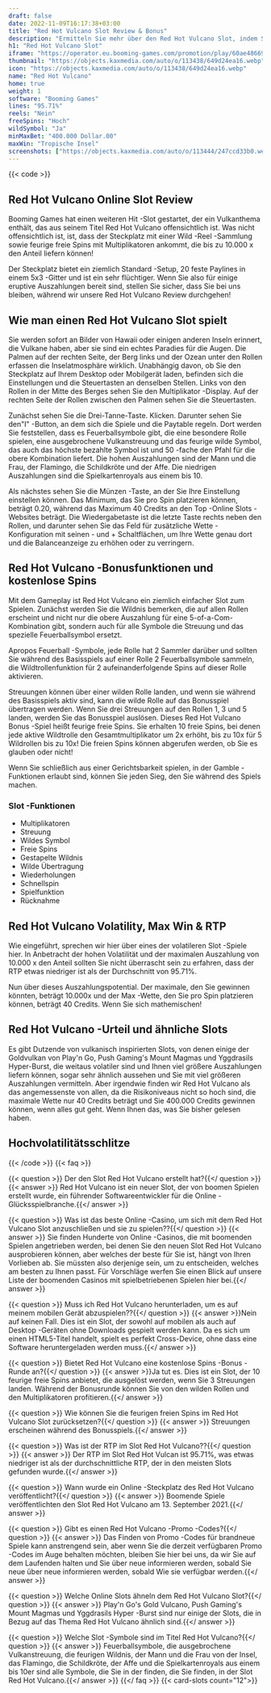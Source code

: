 ```yaml
---
draft: false
date: 2022-11-09T16:17:38+03:00
title: "Red Hot Vulcano Slot Review & Bonus"
description: "Ermitteln Sie mehr über den Red Hot Vulcano Slot, indem Sie die Volatilität, RTP, Funktionen, Auszahlungen und Boni von den Top -Online -Casinos boomt und kostenlose Spins und Boni erhalten!"
h1: "Red Hot Vulcano Slot"
iframe: "https://operator.eu.booming-games.com/promotion/play/60ae48669e1ee60015fdf22a/desktop/demo-links/en"
thumbnail: "https://objects.kaxmedia.com/auto/o/113438/649d24ea16.webp"
icon: "https://objects.kaxmedia.com/auto/o/113438/649d24ea16.webp"
name: "Red Hot Vulcano"
home: true
weight: 1
software: "Booming Games"
lines: "95.71%"
reels: "Nein"
freeSpins: "Hoch"
wildSymbol: "Ja"
minMaxBet: "400.000 Dollar.00"
maxWin: "Tropische Insel"
screenshots: ["https://objects.kaxmedia.com/auto/o/113444/247ccd33b0.webp"]
---
```


{{< code >}}<h2>Red Hot Vulcano Online Slot Review</h2><p>Booming Games hat einen weiteren Hit -Slot gestartet, der ein Vulkanthema enthält, das aus seinem Titel Red Hot Vulcano offensichtlich ist. Was nicht offensichtlich ist, ist, dass der Steckplatz mit einer Wild -Reel -Sammlung sowie feurige freie Spins mit Multiplikatoren ankommt, die bis zu 10.000 x den Anteil liefern können!</p><p>Der Steckplatz bietet ein ziemlich Standard -Setup, 20 feste Paylines in einem 5x3 -Gitter und ist ein sehr flüchtiger. Wenn Sie also für einige eruptive Auszahlungen bereit sind, stellen Sie sicher, dass Sie bei uns bleiben, während wir unsere Red Hot Vulcano Review durchgehen!</p><h2>Wie man einen Red Hot Vulcano Slot spielt</h2><p>Sie werden sofort an Bilder von Hawaii oder einigen anderen Inseln erinnert, die Vulkane haben, aber sie sind ein echtes Paradies für die Augen. Die Palmen auf der rechten Seite, der Berg links und der Ozean unter den Rollen erfassen die Inselatmosphäre wirklich. Unabhängig davon, ob Sie den Steckplatz auf Ihrem Desktop oder Mobilgerät laden, befinden sich die Einstellungen und die Steuertasten an denselben Stellen. Links von den Rollen in der Mitte des Berges sehen Sie den Multiplikator -Display. Auf der rechten Seite der Rollen zwischen den Palmen sehen Sie die Steuertasten.</p><p>Zunächst sehen Sie die Drei-Tanne-Taste. Klicken. Darunter sehen Sie den"I" -Button, an dem sich die Spiele und die Paytable regeln. Dort werden Sie feststellen, dass es Feuerballsymbole gibt, die eine besondere Rolle spielen, eine ausgebrochene Vulkanstreuung und das feurige wilde Symbol, das auch das höchste bezahlte Symbol ist und 50 -fache den Pfahl für die obere Kombination liefert. Die hohen Auszahlungen sind der Mann und die Frau, der Flamingo, die Schildkröte und der Affe. Die niedrigen Auszahlungen sind die Spielkartenroyals aus einem bis 10.</p><p>Als nächstes sehen Sie die Münzen -Taste, an der Sie Ihre Einstellung einstellen können. Das Minimum, das Sie pro Spin platzieren können, beträgt 0.20, während das Maximum 40 Credits an den Top -Online Slots -Websites beträgt. Die Wiedergabetaste ist die letzte Taste rechts neben den Rollen, und darunter sehen Sie das Feld für zusätzliche Wette -Konfiguration mit seinen - und + Schaltflächen, um Ihre Wette genau dort und die Balanceanzeige zu erhöhen oder zu verringern.</p><h2>Red Hot Vulcano -Bonusfunktionen und kostenlose Spins</h2><p>Mit dem Gameplay ist Red Hot Vulcano ein ziemlich einfacher Slot zum Spielen. Zunächst werden Sie die Wildnis bemerken, die auf allen Rollen erscheint und nicht nur die obere Auszahlung für eine 5-of-a-Com-Kombination gibt, sondern auch für alle Symbole die Streuung und das spezielle Feuerballsymbol ersetzt.</p><p>Apropos Feuerball -Symbole, jede Rolle hat 2 Sammler darüber und sollten Sie während des Basisspiels auf einer Rolle 2 Feuerballsymbole sammeln, die Wildtrollenfunktion für 2 aufeinanderfolgende Spins auf dieser Rolle aktivieren.</p><p>Streuungen können über einer wilden Rolle landen, und wenn sie während des Basisspiels aktiv sind, kann die wilde Rolle auf das Bonusspiel übertragen werden. Wenn Sie drei Streuungen auf den Rollen 1, 3 und 5 landen, werden Sie das Bonusspiel auslösen. Dieses Red Hot Vulcano Bonus -Spiel heißt feurige freie Spins. Sie erhalten 10 freie Spins, bei denen jede aktive Wildtrolle den Gesamtmultiplikator um 2x erhöht, bis zu 10x für 5 Wildrollen bis zu 10x! Die freien Spins können abgerufen werden, ob Sie es glauben oder nicht!</p><p>Wenn Sie schließlich aus einer Gerichtsbarkeit spielen, in der Gamble -Funktionen erlaubt sind, können Sie jeden Sieg, den Sie während des Spiels machen.</p><h3>
Slot -Funktionen</h3><ul>
<li></span>
Multiplikatoren</li>
<li></span>
Streuung</li>
<li></span>
Wildes Symbol</li>
<li></span>
Freie Spins</li>
<li></span>
Gestapelte Wildnis</li>
<li></span>
Wilde Übertragung</li>
<li></span>
Wiederholungen</li>
<li></span>
Schnellspin</li>
<li></span>
Spielfunktion</li>
<li></span>
Rücknahme</li></ul><h2>Red Hot Vulcano Volatility, Max Win & RTP</h2><p>Wie eingeführt, sprechen wir hier über eines der volatileren Slot -Spiele hier. In Anbetracht der hohen Volatilität und der maximalen Auszahlung von 10.000 x den Anteil sollten Sie nicht überrascht sein zu erfahren, dass der RTP etwas niedriger ist als der Durchschnitt von 95.71%.</p><p>Nun über dieses Auszahlungspotential. Der maximale, den Sie gewinnen könnten, beträgt 10.000x und der Max -Wette, den Sie pro Spin platzieren können, beträgt 40 Credits. Wenn Sie sich mathemischen!</p><h2>Red Hot Vulcano -Urteil und ähnliche Slots</h2><p>Es gibt Dutzende von vulkanisch inspirierten Slots, von denen einige der Goldvulkan von Play'n Go, Push Gaming's Mount Magmas und Yggdrasils Hyper-Burst, die weitaus volatiler sind und Ihnen viel größere Auszahlungen liefern können, sogar sehr ähnlich aussehen und Sie mit viel größeren Auszahlungen vermitteln. Aber irgendwie finden wir Red Hot Vulcano als das angemessenste von allen, da die Risikoniveaus nicht so hoch sind, die maximale Wette nur 40 Credits beträgt und Sie 400.000 Credits gewinnen können, wenn alles gut geht. Wenn Ihnen das, was Sie bisher gelesen haben.</p><h2>Hochvolatilitätsschlitze</h2>
{{< /code >}}
{{< faq >}}

{{< question >}} Der den Slot Red Hot Vulcano erstellt hat?{{</ question >}}
{{< answer >}} Red Hot Vulcano ist ein neuer Slot, der von boomen Spielen erstellt wurde, ein führender Softwareentwickler für die Online -Glücksspielbranche.{{</ answer >}}

{{< question >}} Was ist das beste Online -Casino, um sich mit dem Red Hot Vulcano Slot anzuschließen und sie zu spielen??{{</ question >}}
{{< answer >}} Sie finden Hunderte von Online -Casinos, die mit boomenden Spielen angetrieben werden, bei denen Sie den neuen Slot Red Hot Vulcano ausprobieren können, aber welches der beste für Sie ist, hängt von Ihren Vorlieben ab. Sie müssten also derjenige sein, um zu entscheiden, welches am besten zu Ihnen passt. Für Vorschläge werfen Sie einen Blick auf unsere Liste der boomenden Casinos mit spielbetriebenen Spielen hier bei.{{</ answer >}}

{{< question >}} Muss ich Red Hot Vulcano herunterladen, um es auf meinem mobilen Gerät abzuspielen??{{</ question >}}
{{< answer >}}Nein auf keinen Fall. Dies ist ein Slot, der sowohl auf mobilen als auch auf Desktop -Geräten ohne Downloads gespielt werden kann. Da es sich um einen HTML5-Titel handelt, spielt es perfekt Cross-Device, ohne dass eine Software heruntergeladen werden muss.{{</ answer >}}

{{< question >}} Bietet Red Hot Vulcano eine kostenlose Spins -Bonus -Runde an?{{</ question >}}
{{< answer >}}Ja tut es. Dies ist ein Slot, der 10 feurige freie Spins anbietet, die ausgelöst werden, wenn Sie 3 Streuungen landen. Während der Bonusrunde können Sie von den wilden Rollen und den Multiplikatoren profitieren.{{</ answer >}}

{{< question >}} Wie können Sie die feurigen freien Spins im Red Hot Vulcano Slot zurücksetzen?{{</ question >}}
{{< answer >}} Streuungen erscheinen während des Bonusspiels.{{</ answer >}}

{{< question >}} Was ist der RTP im Slot Red Hot Vulcano??{{</ question >}}
{{< answer >}} Der RTP im Slot Red Hot Vulcan ist 95.71%, was etwas niedriger ist als der durchschnittliche RTP, der in den meisten Slots gefunden wurde.{{</ answer >}}

{{< question >}} Wann wurde ein Online -Steckplatz des Red Hot Vulcano veröffentlicht?{{</ question >}}
{{< answer >}} Boomende Spiele veröffentlichten den Slot Red Hot Vulcano am 13. September 2021.{{</ answer >}}

{{< question >}} Gibt es einen Red Hot Vulcano -Promo -Codes?{{</ question >}}
{{< answer >}} Das Finden von Promo -Codes für brandneue Spiele kann anstrengend sein, aber wenn Sie die derzeit verfügbaren Promo -Codes im Auge behalten möchten, bleiben Sie hier bei uns, da wir Sie auf dem Laufenden halten und Sie über neue informieren werden, sobald Sie neue über neue informieren werden, sobald Wie sie verfügbar werden.{{</ answer >}}

{{< question >}} Welche Online Slots ähneln dem Red Hot Vulcano Slot?{{</ question >}}
{{< answer >}} Play'n Go's Gold Vulcano, Push Gaming's Mount Magmas und Yggdrasils Hyper -Burst sind nur einige der Slots, die in Bezug auf das Thema Red Hot Vulcano ähnlich sind.{{</ answer >}}

{{< question >}} Welche Slot -Symbole sind im Titel Red Hot Vulcano?{{</ question >}}
{{< answer >}} Feuerballsymbole, die ausgebrochene Vulkanstreuung, die feurigen Wildnis, der Mann und die Frau von der Insel, das Flamingo, die Schildkröte, der Affe und die Spielkartenroyals aus einem bis 10er sind alle Symbole, die Sie in der finden, die Sie finden, in der Slot Red Hot Vulcano.{{</ answer >}}
{{</ faq >}}
{{< card-slots count="12">}}